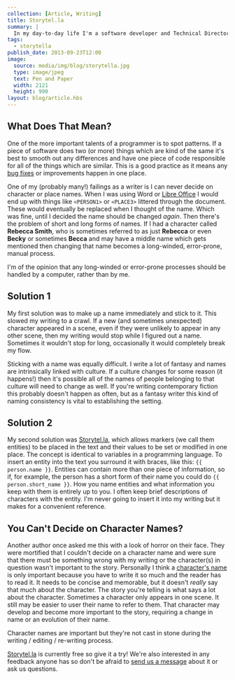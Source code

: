 ```yaml
---
collection: [Article, Writing]
title: Storytel.la
summary: |
  In my day-to-day life I'm a software developer and Technical Director of [Nomad Co-operative](http://nomad.coop). One of the things we've released recently is [Storytel.la](http://storytel.la), which is *a writing tool with a programmer's mindset.*
tags: 
  - storytella
publish_date: 2013-09-23T12:00
image:
  source: media/img/blog/storytella.jpg
  type: image/jpeg
  text: Pen and Paper
  width: 2121
  height: 990
layout: blog/article.hbs
---
```


## What Does That Mean?

One of the more important talents of a programmer is to spot patterns. If a piece of software does two (or more) things which are kind of the same it's best to smooth out any differences and have one piece of code responsible for all of the things which are similar. This is a good practice as it means any [bug fixes][bug] or improvements happen in one place.

One of my (probably many!) failings as a writer is I can never decide on character or place names. When I was using Word or [Libre Office][libre] I would end up with things like `<PERSON1>` or `<PLACE3>` littered through the document. These would eventually be replaced when I thought of the name.  Which was fine, until I decided the name should be changed *again*. Then there's the problem of short and long forms of names. If I had a character called **Rebecca Smith**, who is sometimes referred to as just **Rebecca** or even **Becky** or sometimes **Becca** and may have a middle name which gets mentioned then changing that name becomes a long-winded, error-prone, manual process.

I'm of the opinion that any long-winded or error-prone processes should be handled by a computer, rather than by me.

## Solution 1

My first solution was to make up a name immediately and stick to it. This slowed my writing to a crawl. If a new (and sometimes unexpected) character appeared in a scene, even if they were unlikely to appear in any other scene, then my writing would stop while I figured out a name. Sometimes it wouldn't stop for long, occasionally it would completely break my flow.

Sticking with a name was equally difficult. I write a lot of fantasy and names are intrinsically linked with culture. If a culture changes for some reason (it happens!) then it's possible all of the names of people belonging to that culture will need to change as well. If you're writing contemporary fiction this probably doesn't happen as often, but as a fantasy writer this kind of naming consistency is vital to establishing the setting.

## Solution 2

My second solution was [Storytel.la][storytella], which allows markers (we call them entities) to be placed in the text and their values to be set or modified in one place. The concept is identical to variables in a programming language. To insert an entity into the text you surround it with braces, like this: `{{ person.name }}`. Entities can contain more than one piece of information, so if, for example, the person has a short form of their name you could do `{{ person.short_name }}`. How you name entities and what information you keep with them is entirely up to you. I often keep brief descriptions of characters with the entity. I'm never going to insert it into my writing but it makes for a convenient reference.

## You Can't Decide on Character Names?

Another author once asked me this with a look of horror on their face. They were mortified that I couldn't decide on a character name and were sure that there must be something wrong with my writing or the character(s) in question wasn't important to the story. Personally I think a [character's name][names] is only important because you have to write it so much and the reader has to read it. It needs to be concise and memorable, but it doesn't *really* say that much about the character. The story you're telling is what says a lot about the character. Sometimes a character only appears in one scene. It still may be easier to user their name to refer to them. That character may develop and become more important to the story, requiring a change in name or an evolution of their name.

Character names are important but they're not cast in stone during the writing / editing / re-writing process.

[Storytel.la][storytella] is currently free so give it a try! We're also interested in any feedback anyone has so don't be afraid to [send us a message][email] about it or ask us questions.

[storytella]: http://storytel.la
[bug]: https://en.wikipedia.org/wiki/Software_bug
[libre]: https://www.libreoffice.org/
[names]: https://www.youtube.com/watch?v=Xblh12XgQ4o
[email]: mailto:info@nomad.coop

